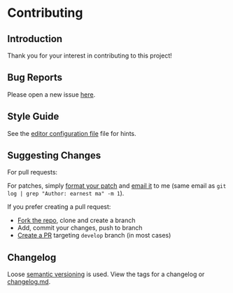 # Contributing

## Introduction

Thank you for your interest in contributing to this project!

## Bug Reports

Please open a new issue [here](https://git.earne.link/earnestma/dracublog/issues).

## Style Guide

See the [editor configuration file](.editorconfig) file for hints.

## Suggesting Changes

For pull requests:

For patches, simply [format your patch](https://git-send-email.io/) and [email it](https://www.earnestma.xyz/contact) to me (same email as `git log | grep "Author: earnest ma" -m 1`).

If you prefer creating a pull request:

- [Fork the repo](https://git.earne.link/earnestma/dracublog), clone and create a branch
- Add, commit your changes, push to branch
- [Create a PR](https://git.earne.link/earnestma/dracublog/pulls) targeting `develop` branch (in most cases)

## Changelog

Loose [semantic versioning](https://semver.org/) is used. View the tags for a changelog or [changelog.md](changelog.md).
